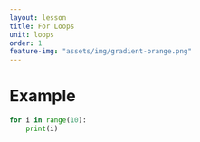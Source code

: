 ```yaml
---
layout: lesson
title: For Loops
unit: loops
order: 1
feature-img: "assets/img/gradient-orange.png"
---
```


# Example

```python
for i in range(10):
    print(i)
```